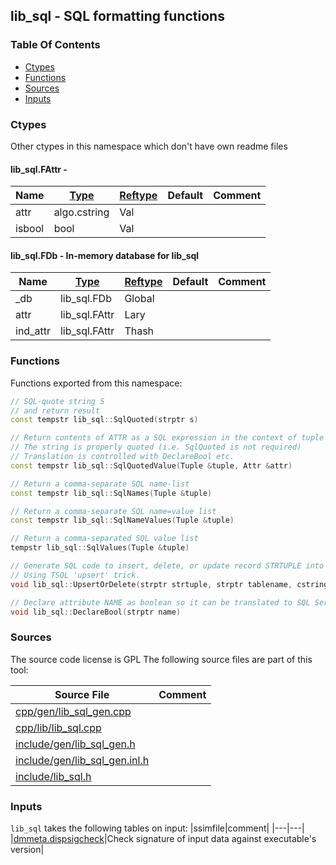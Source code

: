 ## lib_sql - SQL formatting functions


### Table Of Contents
<a href="#table-of-contents"></a>
* [Ctypes](#ctypes)
* [Functions](#functions)
* [Sources](#sources)
* [Inputs](#inputs)

### Ctypes
<a href="#ctypes"></a>
Other ctypes in this namespace which don't have own readme files

#### lib_sql.FAttr - 
<a href="#lib_sql-fattr"></a>

|Name|[Type](/txt/ssimdb/dmmeta/ctype.md)|[Reftype](/txt/ssimdb/dmmeta/reftype.md)|Default|Comment|
|---|---|---|---|---|
|attr|algo.cstring|Val|
|isbool|bool|Val|

#### lib_sql.FDb - In-memory database for lib_sql
<a href="#lib_sql-fdb"></a>

|Name|[Type](/txt/ssimdb/dmmeta/ctype.md)|[Reftype](/txt/ssimdb/dmmeta/reftype.md)|Default|Comment|
|---|---|---|---|---|
|_db|lib_sql.FDb|Global|
|attr|lib_sql.FAttr|Lary|
|ind_attr|lib_sql.FAttr|Thash|

### Functions
<a href="#functions"></a>
Functions exported from this namespace:

```c++
// SQL-quote string S
// and return result
const tempstr lib_sql::SqlQuoted(strptr s) 
```

```c++
// Return contents of ATTR as a SQL expression in the context of tuple TUPLE.
// The string is properly quoted (i.e. SqlQuoted is not required)
// Translation is controlled with DeclareBool etc.
const tempstr lib_sql::SqlQuotedValue(Tuple &tuple, Attr &attr) 
```

```c++
// Return a comma-separate SQL name-list
const tempstr lib_sql::SqlNames(Tuple &tuple) 
```

```c++
// Return a comma-separate SQL name=value list
const tempstr lib_sql::SqlNameValues(Tuple &tuple) 
```

```c++
// Return a comma-separated SQL value list
tempstr lib_sql::SqlValues(Tuple &tuple) 
```

```c++
// Generate SQL code to insert, delete, or update record STRTUPLE into table TABLENAME,
// Using TSQL 'upsert' trick.
void lib_sql::UpsertOrDelete(strptr strtuple, strptr tablename, cstring &query, bool del) 
```

```c++
// Declare attribute NAME as boolean so it can be translated to SQL Server format
void lib_sql::DeclareBool(strptr name) 
```

### Sources
<a href="#sources"></a>
The source code license is GPL
The following source files are part of this tool:

|Source File|Comment|
|---|---|
|[cpp/gen/lib_sql_gen.cpp](/cpp/gen/lib_sql_gen.cpp)||
|[cpp/lib/lib_sql.cpp](/cpp/lib/lib_sql.cpp)||
|[include/gen/lib_sql_gen.h](/include/gen/lib_sql_gen.h)||
|[include/gen/lib_sql_gen.inl.h](/include/gen/lib_sql_gen.inl.h)||
|[include/lib_sql.h](/include/lib_sql.h)||

### Inputs
<a href="#inputs"></a>
`lib_sql` takes the following tables on input:
|ssimfile|comment|
|---|---|
|[dmmeta.dispsigcheck](/txt/ssimdb/dmmeta/dispsigcheck.md)|Check signature of input data against executable's version|

